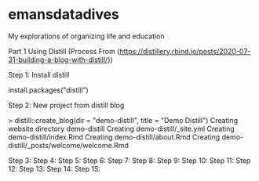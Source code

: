 # emansdatadives
My explorations of organizing life and education



Part 1 Using Distill (Process From (https://distillery.rbind.io/posts/2020-07-31-building-a-blog-with-distill/))

Step 1: Install distill

install.packages("distill”)

Step 2: New project from distill blog
<p> > distill::create_blog(dir = "demo-distill", title = "Demo Distill")
Creating website directory demo-distill
Creating demo-distill/_site.yml
Creating demo-distill/index.Rmd
Creating demo-distill/about.Rmd
Creating demo-distill/_posts/welcome/welcome.Rmd
</p>

Step 3:
Step 4:
Step 5:
Step 6:
Step 7:
Step 8:
Step 9:
Step 10:
Step 11: 
Step 12:
Step 13:
Step 14:
Step 15:

